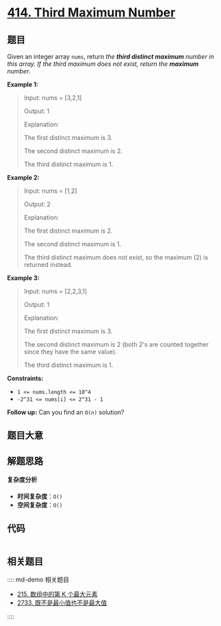 # [414. Third Maximum Number](https://leetcode.com/problems/third-maximum-number/)

## 题目

Given an integer array `nums`, return _the **third distinct maximum** number
in this array. If the third maximum does not exist, return the **maximum**
number_.

**Example 1:**

> Input: nums = [3,2,1]
>
> Output: 1
>
> Explanation:
>
> The first distinct maximum is 3.
>
> The second distinct maximum is 2.
>
> The third distinct maximum is 1.

**Example 2:**

> Input: nums = [1,2]
>
> Output: 2
>
> Explanation:
>
> The first distinct maximum is 2.
>
> The second distinct maximum is 1.
>
> The third distinct maximum does not exist, so the maximum (2) is returned instead.

**Example 3:**

> Input: nums = [2,2,3,1]
>
> Output: 1
>
> Explanation:
>
> The first distinct maximum is 3.
>
> The second distinct maximum is 2 (both 2's are counted together since they have the same value).
>
> The third distinct maximum is 1.

**Constraints:**

- `1 <= nums.length <= 10^4`
- `-2^31 <= nums[i] <= 2^31 - 1`

**Follow up:** Can you find an `O(n)` solution?

## 题目大意

## 解题思路

#### 复杂度分析

- **时间复杂度**：`O()`
- **空间复杂度**：`O()`

## 代码

```javascript

```

## 相关题目

:::: md-demo 相关题目

- [215. 数组中的第 K 个最大元素](https://leetcode.com/problems/kth-largest-element-in-an-array)
- [2733. 既不是最小值也不是最大值](https://leetcode.com/problems/neither-minimum-nor-maximum)

::::
